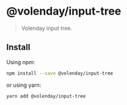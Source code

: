 # @volenday/input-tree

> Volenday input tree.

## Install

Using npm:

```sh
npm install --save @volenday/input-tree
```

or using yarn:

```sh
yarn add @volenday/input-tree
```
